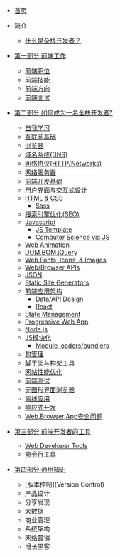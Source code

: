 - [首页](/)
- 简介
  - [什么是全栈开发者？](/cn/part1/what-is-a-full-stack-developer.md)
- [第一部分:前端工作]()
  - [前端职位]()
  - [前端技能]()
  - [前端方向]()
  - [前端面试]()
- [第二部分:如何成为一名全栈开发者?]()
  - [自我学习]()
  - [互联网基础]()
  - [浏览器]()
  - [域名系统(DNS)]()
  - [网络协议(HTTP/Networks)]()
  - [网络服务器]()
  - [前端开发基础]()
  - [用户界面与交互式设计]()
  - [HTML & CSS]()
    - [Sass]()
  - [搜索引擎优化(SEO)]()
  - [Javascript]()
    - [JS Template]()
    - [Computer Science via JS]()
  - [Web Animation]()
  - [DOM,BOM,jQuery]()
  - [Web Fonts, Icons, & Images]()
  - [Web/Browser APIs]()
  - [JSON]()
  - [Static Site Generators]()
  - [前端应用架构]()
    - [Data/API Design]()  
    - [React]()
  - [State Management]()  
  - [Progressive Web App]()  
  - [Node.js]()  
  - [JS模块化]()  
    - [Module loaders/bundlers]()  
  - [包管理]()
  - [脚手架与构架工具]()  
  - [网站性能优化]()  
  - [前端测试]()  
  - [无图形界面浏览器]()  
  - [离线应用]()  
  - [响应式开发]()
  - [Web,Browser,App安全问题]()  

- [第三部分:前端开发者的工具]()
  - [Web Developer Tools]()
  - [命令行工具]()  

- [第四部分:通用知识]()
  - [版本控制](Version Control)  
  - 产品设计
  - 分享发现
  - 大数据
  - 商业管理
  - 系统架构
  - 网络营销
  - 增长黑客

